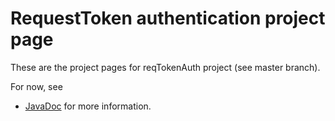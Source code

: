# RequestToken authentication project page

These are the project pages for reqTokenAuth project (see master branch).

For now, see
   * [JavaDoc](http://www.karilaalo.fi/reqTokenAuth/apidocs/) for more information.
